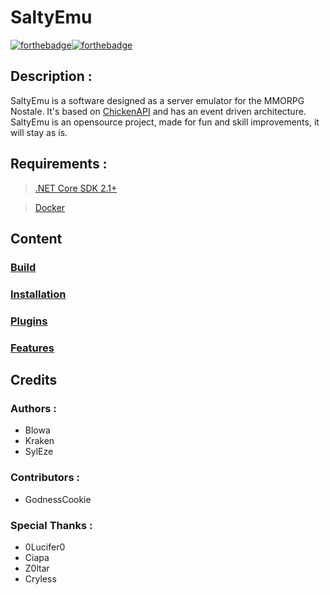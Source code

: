 
# SaltyEmu

[![forthebadge](https://forthebadge.com/images/badges/made-with-c-sharp.svg)](http://forthebadge.com)[![forthebadge](https://forthebadge.com/images/badges/built-with-love.svg)](http://forthebadge.com)

## Description :

SaltyEmu is a software designed as a server emulator for the MMORPG Nostale.
It's based on [ChickenAPI](https://github.com/BlowaXD/ChickenAPI) and has an event driven architecture.
SaltyEmu is an opensource project, made for fun and skill improvements, it will stay as is.



## Requirements :
> [.NET Core SDK 2.1+](https://www.microsoft.com/net/download)

> [Docker](https://www.docker.com/community-edition)
 

## Content

### [Build](docs/build.md)
### [Installation](docs/installation.md)
### [Plugins](docs/plugins.md)
### [Features](docs/features.md)

## Credits
### Authors : 
- Blowa
- Kraken
- SylEze

### Contributors :
- GodnessCookie

### Special Thanks :
- 0Lucifer0
- Ciapa
- Z0ltar
- Cryless
